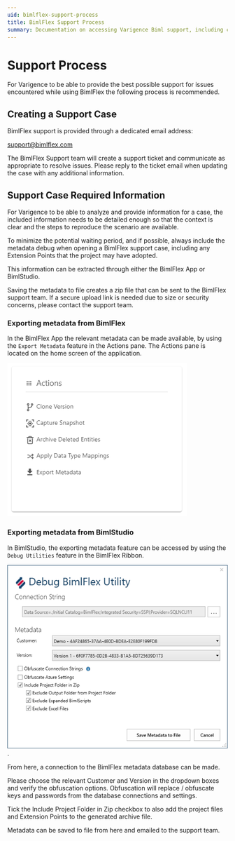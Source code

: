 ```yaml
---
uid: bimlflex-support-process
title: BimlFlex Support Process
summary: Documentation on accessing Varigence Biml support, including creating a case and required information to be provided
---
```

# Support Process

For Varigence to be able to provide the best possible support for issues encountered while using BimlFlex the following process is recommended.

## Creating a Support Case

BimlFlex support is provided through a dedicated email address:

[support@bimlflex.com](mailto:support@bimlflex.com)

The BimlFlex Support team will create a support ticket and communicate as appropriate to resolve issues. Please reply to the ticket email when updating the case with any additional information.

## Support Case Required Information

For Varigence to be able to analyze and provide information for a case, the included information needs to be detailed enough so that the context is clear and the steps to reproduce the scenario are available.

To minimize the potential waiting period, and if possible, always include the metadata debug when opening a BimlFlex support case, including any Extension Points that the project may have adopted.

This information can be extracted through either the BimlFlex App or BimlStudio.

Saving the metadata to file creates a zip file that can be sent to the BimlFlex support team. If a secure upload link is needed due to size or security concerns, please contact the support team.

### Exporting metadata from BimlFlex

In the BimlFlex App the relevant metadata can be made available, by using the `Export Metadata` feature in the Actions pane. The Actions pane is located on the home screen of the application.

![Export Metadata](images/bimlflex-ss-v5-bimlflexapp-actions-pane.png "Export Metadata")

### Exporting metadata from BimlStudio

In BimlStudio, the exporting metadata feature can be accessed by using the `Debug Utilities` feature in the BimlFlex Ribbon.

![Debug Utilities](images/bimlflex-ss-v5-debug-bimlflex-utility.png "Debug Utilities").

From here, a connection to the BimlFlex metadata database can be made.

Please choose the relevant Customer and Version in the dropdown boxes and verify the obfuscation options. Obfuscation will replace / obfuscate keys and passwords from the database connections and settings.

Tick the Include Project Folder in Zip checkbox to also add the project files and Extension Points to the generated archive file.

Metadata can be saved to file from here and emailed to the support team.

